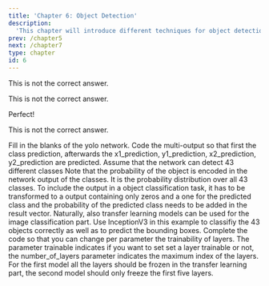 ```yaml
---
title: 'Chapter 6: Object Detection'
description:
  'This chapter will introduce different techniques for object detection'
prev: /chapter5
next: /chapter7
type: chapter
id: 6
---
```


<exercise id="34" title="Object detection" type="slides">

<slides source="chapter6_01_ObjectDetection">
</slides>

</exercise>

<exercise id="35" title="Object detection architectures">
<choice id=1>

<opt text="YOLO is a two stage method">

This is not the correct answer.

</opt>

<opt text="Two stage methods split the localization and classification task">

This is not the correct answer.

</opt>

<opt text="Two stage methods split the regional proposal and classification task" correct=True>

Perfect!

</opt>

<opt text="Faster R-CNN is a one stage method">

This is not the correct answer.

</opt>
</choice>
</exercise>


<exercise id="36"  title="Hands on - YOLO">
    Fill in the blanks of the yolo network. Code the multi-output so that first the class prediction, afterwards the x1_prediction, y1_prediction, x2_prediction, y2_prediction are predicted. Assume that the network can detect 43 different classes
    Note that the probability of the object is encoded in the network output of the classes. It is the probability distribution over all 43 classes. To include the output in a object classification task, it has to be transformed to a output containing only zeros and a one for the predicted class and the probability of the predicted class needs to be added in the result vector.
<codeblock id="06_01">
</codeblock>
</exercise>

<exercise id="37"  title="Hands on - YOLO (2)">
 	Naturally, also transfer learning models can be used for the image classification part. Use InceptionV3 in this example to classifiy the 43 objects correctly as well as to predict the bounding boxes.
<codeblock id="06_02">
</codeblock>
</exercise>

<exercise id="38"  title="Hands on - YOLO (3)">
 	Complete the code so that you can change per parameter the trainability of layers.
 	The parameter trainable indicates if you want to set set a layer trainable or not, the number_of_layers parameter indicates the maximum index of the layers. For the first model all the layers should be frozen in the transfer learning part, the second model should only freeze the first five layers.
<codeblock id="06_03">
</codeblock>
</exercise>

<exercise id="39" title="Transfer Learning and Obejct detection" type="slides">

<slides source="chapter6_02_ObjectDetection_TransferLearning">
</slides>

</exercise>